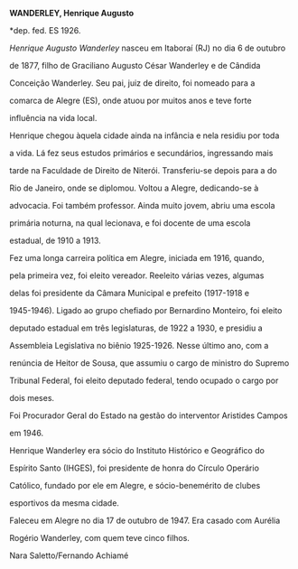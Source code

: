 **WANDERLEY, Henrique Augusto**



\*dep. fed. ES 1926.



*Henrique Augusto Wanderley* nasceu em Itaboraí (RJ) no dia 6 de outubro

de 1877, filho de Graciliano Augusto César Wanderley e de Cândida

Conceição Wanderley. Seu pai, juiz de direito, foi nomeado para a

comarca de Alegre (ES), onde atuou por muitos anos e teve forte

influência na vida local.



Henrique chegou àquela cidade ainda na infância e nela residiu por toda

a vida. Lá fez seus estudos primários e secundários, ingressando mais

tarde na Faculdade de Direito de Niterói. Transferiu-se depois para a do

Rio de Janeiro, onde se diplomou. Voltou a Alegre, dedicando-se à

advocacia. Foi também professor. Ainda muito jovem, abriu uma escola

primária noturna, na qual lecionava, e foi docente de uma escola

estadual, de 1910 a 1913.



Fez uma longa carreira política em Alegre, iniciada em 1916, quando,

pela primeira vez, foi eleito vereador. Reeleito várias vezes, algumas

delas foi presidente da Câmara Municipal e prefeito (1917-1918 e

1945-1946). Ligado ao grupo chefiado por Bernardino Monteiro, foi eleito

deputado estadual em três legislaturas, de 1922 a 1930, e presidiu a

Assembleia Legislativa no biênio 1925-1926. Nesse último ano, com a

renúncia de Heitor de Sousa, que assumiu o cargo de ministro do Supremo

Tribunal Federal, foi eleito deputado federal, tendo ocupado o cargo por

dois meses.



Foi Procurador Geral do Estado na gestão do interventor Aristides Campos

em 1946.



Henrique Wanderley era sócio do Instituto Histórico e Geográfico do

Espírito Santo (IHGES), foi presidente de honra do Círculo Operário

Católico, fundado por ele em Alegre, e sócio-benemérito de clubes

esportivos da mesma cidade.



Faleceu em Alegre no dia 17 de outubro de 1947. Era casado com Aurélia

Rogério Wanderley, com quem teve cinco filhos.



Nara Saletto/Fernando Achiamé



